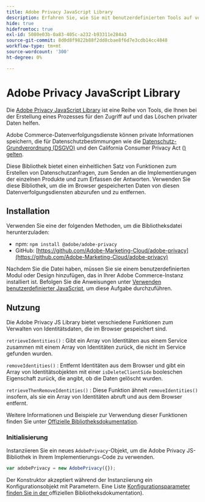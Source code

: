 ```yaml
---
title: Adobe Privacy JavaScript Library
description: Erfahren Sie, wie Sie mit benutzerdefinierten Tools auf von Adobe Commerce erfasste personenbezogene Kundendaten zugreifen und diese löschen können.
hide: true
hidefromtoc: true
exl-id: 5080e03b-0a83-405c-a232-b93311e284a3
source-git-commit: 8d0d8f9822b88f2dd8cbae8f6d7e3cdb14cc4848
workflow-type: tm+mt
source-wordcount: '300'
ht-degree: 0%

---
```


# Adobe Privacy JavaScript Library

<!-- TODO: Remove hide metadata when the library has been integrated with Commerce. -->

Die [Adobe Privacy JavaScript Library](https://experienceleague.adobe.com/docs/experience-platform/privacy/js-library.html) ist eine Reihe von Tools, die Ihnen bei der Erstellung eines Prozesses für den Zugriff auf und das Löschen privater Daten helfen.

Adobe Commerce-Datenverfolgungsdienste können private Informationen speichern, die für Datenschutzbestimmungen wie die [Datenschutz-Grundverordnung (DSGVO)](gdpr.md) und den California Consumer Privacy Act ([) gelten](ccpa.md).

Diese Bibliothek bietet einen einheitlichen Satz von Funktionen zum Erstellen von Datenschutzanfragen, zum Senden an die Implementierungen der einzelnen Produkte und zum Erfassen der Antworten. Verwenden Sie diese Bibliothek, um die im Browser gespeicherten Daten von diesen Datenverfolgungsdiensten abzurufen und zu entfernen.

## Installation

Verwenden Sie eine der folgenden Methoden, um die Bibliotheksdatei herunterzuladen:

- npm: `npm install @adobe/adobe-privacy`
- GitHub: [https://github.com/Adobe-Marketing-Cloud/adobe-privacy](https://github.com/Adobe-Marketing-Cloud/adobe-privacy)

Nachdem Sie die Datei haben, müssen Sie sie einem benutzerdefinierten Modul oder Design hinzufügen, das in Ihrer Adobe Commerce-Instanz installiert ist. Befolgen Sie die Anweisungen unter [Verwenden benutzerdefinierter JavaScript](https://developer.adobe.com/commerce/frontend-core/javascript/custom/), um diese Aufgabe durchzuführen.

## Nutzung

Die Adobe Privacy JS Library bietet verschiedene Funktionen zum Verwalten von Identitätsdaten, die im Browser gespeichert sind.

`retrieveIdentities()`
: Gibt ein Array von Identitäten aus einem Service zusammen mit einem Array von Identitäten zurück, die nicht im Service gefunden wurden.

`removeIdentities()`
: Entfernt Identitäten aus dem Browser und gibt ein Array von Identitätsobjekten mit einer `isDeleteClientSide` booleschen Eigenschaft zurück, die angibt, ob die Daten gelöscht wurden.

`retrieveThenRemoveIdentities()`
: Diese Funktion ähnelt `removeIdentities()` insofern, als sie ein Array von Identitäten abruft und aus dem Browser entfernt.

Weitere Informationen und Beispiele zur Verwendung dieser Funktionen finden Sie unter [Offizielle Bibliotheksdokumentation](https://experienceleague.adobe.com/docs/experience-platform/privacy/js-library.html).

### Initialisierung

Instanziieren Sie ein neues `AdobePrivacy`-Objekt, um die Adobe Privacy JS-Bibliothek in Ihrem Implementierungs-Code zu verwenden.

```js
var adobePrivacy = new AdobePrivacy({});
```

Der Konstruktor akzeptiert während der Instanziierung ein Konfigurationsobjekt mit Parametern.
Eine Liste [ Konfigurationsparameter finden Sie in der ](https://experienceleague.adobe.com/docs/experience-platform/privacy/js-library.html)offiziellen Bibliotheksdokumentation).
